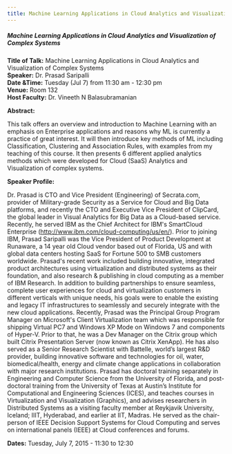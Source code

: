 ```yaml
---
title: Machine Learning Applications in Cloud Analytics and Visualization of Complex Systems
---
```


##### **Machine Learning Applications in Cloud Analytics and Visualization of Complex Systems**
**Title of Talk:** Machine Learning Applications in Cloud Analytics and Visualization of Complex Systems  
**Speaker:** Dr. Prasad Saripalli  
**Date &Time:** Tuesday (Jul 7) from 11:30 am - 12:30 pm  
**Venue:** Room 132  
**Host Faculty:** Dr. Vineeth N Balasubramanian  

**Abstract:**

This talk offers an overview and introduction to Machine Learning with an emphasis on Enterprise applications and reasons why ML is currently a practice of great interest.  It will then introduce key methods of ML including Classification, Clustering and Association Rules, with examples from my teaching of this course.  It then presents 6 different applied analytics methods which were developed for Cloud (SaaS) Analytics and Visualization of complex systems.

**Speaker Profile:**

Dr. Prasad is CTO and Vice President (Engineering) of Secrata.com, provider of Military-grade Security as a Service for Cloud and Big Data platforms, and recently the CTO and Executive Vice President of ClipCard, the global leader in Visual Analytics for Big Data as a Cloud-based service.  Recently, he served IBM as the Chief Architect for IBM's SmartCloud Enterprise (http://www.ibm.com/cloud-computing/us/en/).  Prior to joining IBM, Prasad Saripalli was the Vice President of Product Development at Runaware, a 14 year old Cloud vendor based out of Florida, US and with global data centers hosting SaaS for Fortune 500 to SMB customers worldwide.  Prasad's recent work included  building innovative, integrated product architectures using virtualization and distributed systems as their foundation, and also research & publishing in cloud computing as a member of IBM Research.  In addition to building partnerships to ensure seamless, complete user experiences for cloud and virtualization customers in different verticals with unique needs, his goals were to enable the existing and legacy IT infrastructures to seamlessly and securely integrate with the new cloud applications. Recently, Prasad was the Principal Group Program Manager on Microsoft's Client Virtualization team which was responsible for shipping Virtual PC7 and Windows XP Mode on Windows 7 and components of Hyper-V.  Prior to that, he was a Dev Manager on the Citrix group which built Citrix Presentation Server (now known as Citrix XenApp). He has also served as a Senior Research Scientist with Battelle, world’s largest R&D provider, building innovative software and technologies for oil, water, biomedical/health, energy and climate change applications in collaboration with major research institutions. Prasad has doctoral training separately in Engineering and Computer Science from the University of Florida, and post-doctoral training from the University of Texas at Austin’s Institute for Computational and Engineering Sciences (ICES), and teaches courses in Virtualization and Visualization (Graphics), and advises researchers in Distributed Systems as a visiting faculty member at Reykjavik University, Iceland; IIIT, Hyderabad, and earlier at IIT, Madras.  He served as the chair-person of IEEE Decision Support Systems for Cloud Computing and serves on international panels (IEEE) at Cloud conferences and forums.

**Dates:**
Tuesday, July 7, 2015 - 11:30 to 12:30